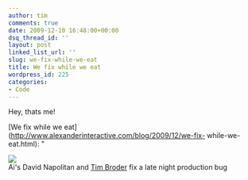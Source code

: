 ```yaml
---
author: tim
comments: true
date: 2009-12-10 16:48:00+00:00
dsq_thread_id: ''
layout: post
linked_list_url: ''
slug: we-fix-while-we-eat
title: We fix while we eat
wordpress_id: 225
categories:
- Code
---
```


Hey, thats me!  
  
[We fix while we eat](http://www.alexanderinteractive.com/blog/2009/12/we-fix-
while-we-eat.html): "

![](http://www.alexanderinteractive.com/blog/IMAG0015.jpg)  
Ai's David Napolitan and [Tim
Broder](http://www.alexanderinteractive.com/blog/author/tim-broder-1/) fix a
late night production bug